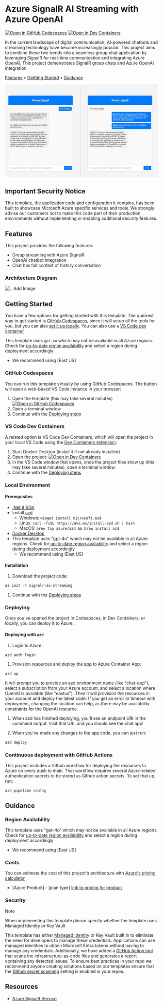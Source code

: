 # Azure SignalR AI Streaming with Azure OpenAI

[![Open in GitHub Codespaces](https://github.com/codespaces/badge.svg)](https://codespaces.new/Azure-Samples/signalr-ai-streaming)
[![Open in Dev Containers](https://img.shields.io/static/v1?style=for-the-badge&label=Dev%20Containers&message=Open&color=blue&logo=visualstudiocode)](https://vscode.dev/redirect?url=vscode://ms-vscode-remote.remote-containers/cloneInVolume?url=https://github.com/Azure-Samples/signalr-ai-streaming)

In the current landscape of digital communication, AI-powered chatbots and streaming technology have become increasingly popular. This project aims to combine these two trends into a seamless group chat application by leveraging SignalR for real-time communication and integrating Azure OpenAI. This project demonstrates SignalR group chats and Azure OpenAI integration.

[Features](#features) • [Gettting Started](#getting-started) • [Guidance](#guidance)

![chat sample](./chat.jpg)

## Important Security Notice

This template, the application code and configuration it contains, has been built to showcase Microsoft Azure specific services and tools. We strongly advise our customers not to make this code part of their production environments without implementing or enabling additional security features.  

## Features

This project provides the following features:

* Group streaming with Azure SignalR
* OpenAI chatbot integration
* Chat has full context of history conversation

### Architecture Diagram

![...Add Image]()

## Getting Started

You have a few options for getting started with this template. The quickest way to get started is [GitHub Codespaces](#github-codespaces), since it will setup all the tools for you, but you can also [set it up locally](#local-environment). You can also use a [VS Code dev container](#vs-code-dev-containers)

This template uses `gpt-4o` which may not be available in all Azure regions. Check for [up-to-date region availability](https://learn.microsoft.com/azure/ai-services/openai/concepts/models#standard-deployment-model-availability) and select a region during deployment accordingly

  * We recommend using [East US]

### GitHub Codespaces

You can run this template virtually by using GitHub Codespaces. The button will open a web-based VS Code instance in your browser:

1. Open the template (this may take several minutes)
    [![Open in GitHub Codespaces](https://github.com/codespaces/badge.svg)](https://codespaces.new/Azure-Samples/signalr-ai-streaming)
1. Open a terminal window
1. Continue with the [Deploying steps](#deploying)

### VS Code Dev Containers

A related option is VS Code Dev Containers, which will open the project in your local VS Code using the [Dev Containers extension](https://marketplace.visualstudio.com/items?itemName=ms-vscode-remote.remote-containers):

1. Start Docker Desktop (install it if not already installed)
1. Open the project:
    [![Open in Dev Containers](https://img.shields.io/static/v1?style=for-the-badge&label=Dev%20Containers&message=Open&color=blue&logo=visualstudiocode)](https://vscode.dev/redirect?url=vscode://ms-vscode-remote.remote-containers/cloneInVolume?url=https://github.com/Azure-Samples/signalr-ai-streaming)
1. In the VS Code window that opens, once the project files show up (this may take several minutes), open a terminal window.
1. Continue with the [Deploying steps](#deploying)

### Local Environment

#### Prerequisites

* [.Net 8 SDK](https://dotnet.microsoft.com/download/dotnet/8.0)
* Install [azd](https://aka.ms/install-azd)
  * Windows: `winget install microsoft.azd`
  * Linux: `curl -fsSL https://aka.ms/install-azd.sh | bash`
  * MacOS: `brew tap azure/azd && brew install azd`
* [Docker Desktop](https://www.docker.com/products/docker-desktop/)
* This template uses "gpt-4o" which may not be available in all Azure regions. Check for [up-to-date region availability](https://learn.microsoft.com/azure/ai-services/openai/concepts/models#standard-deployment-model-availability) and select a region during deployment accordingly
  * We recommend using [East US]

#### Installation

1. Download the project code:

```bash
az init -t signalr-ai-streaming
```

1. Continue with the [Deploying steps](#deploying)

### Deploying

Once you've opened the project in Codespaces, in Dev Containers, or locally, you can deploy it to Azure.

#### Deploying with `azd`

1. Login to Azure:

```bash
azd auth login
```

1. Provision resources and deploy the app to Azure Container App:

```bash
azd up
```

It will prompt you to provide an azd environment name (like "chat-app"), select a subscription from your Azure account, and select a location where OpenAI is available (like "eastus"). Then it will provision the resources in your account and deploy the latest code. If you get an error or timeout with deployment, changing the location can help, as there may be availability constraints for the OpenAI resource.

1. When azd has finished deploying, you'll see an endpoint URI in the command output. Visit that URI, and you should see the chat app!

1. When you've made any changes to the app code, you can just run:

```bash
azd deploy
```

### Continuous deployment with GitHub Actions

This project includes a Github workflow for deploying the resources to Azure
on every push to main. That workflow requires several Azure-related authentication secrets
to be stored as Github action secrets. To set that up, run:

```shell
azd pipeline config
```

## Guidance

### Region Availability

This template uses "gpt-4o" which may not be available in all Azure regions. Check for [up-to-date region availability](https://learn.microsoft.com/azure/ai-services/openai/concepts/models#standard-deployment-model-availability) and select a region during deployment accordingly
  * We recommend using [East US]

### Costs

You can estimate the cost of this project's architecture with [Azure's pricing calculator](https://azure.microsoft.com/pricing/calculator/)

* [Azure Product] - [plan type] [link to pricing for product](https://azure.microsoft.com/pricing/)

### Security

> [!NOTE]
> When implementing this template please specify whether the template uses Managed Identity or Key Vault

This template has either [Managed Identity](https://learn.microsoft.com/entra/identity/managed-identities-azure-resources/overview) or Key Vault built in to eliminate the need for developers to manage these credentials. Applications can use managed identities to obtain Microsoft Entra tokens without having to manage any credentials. Additionally, we have added a [GitHub Action tool](https://github.com/microsoft/security-devops-action) that scans the infrastructure-as-code files and generates a report containing any detected issues. To ensure best practices in your repo we recommend anyone creating solutions based on our templates ensure that the [Github secret scanning](https://docs.github.com/code-security/secret-scanning/about-secret-scanning) setting is enabled in your repos.

## Resources

* [Azure SignalR Service](https://learn.microsoft.com/azure/azure-signalr/signalr-overview)
